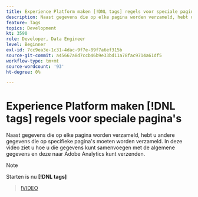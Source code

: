 ```yaml
---
title: Experience Platform maken [!DNL tags] regels voor speciale pagina's
description: Naast gegevens die op elke pagina worden verzameld, hebt u andere gegevens die op specifieke pagina's moeten worden verzameld. In deze video ziet u hoe u die gegevens kunt samenvoegen met de algemene gegevens en deze naar Adobe Analytics kunt verzenden.
feature: Tags
topics: Development
kt: 3590
role: Developer, Data Engineer
level: Beginner
exl-id: 7cc9ea3e-1c31-4dac-9f7e-89f7a6ef315b
source-git-commit: a45667a8d7ccb46b9e33bd11a78fac9714a61df5
workflow-type: tm+mt
source-wordcount: '93'
ht-degree: 0%

---
```


# Experience Platform maken [!DNL tags] regels voor speciale pagina&#39;s

Naast gegevens die op elke pagina worden verzameld, hebt u andere gegevens die op specifieke pagina&#39;s moeten worden verzameld. In deze video ziet u hoe u die gegevens kunt samenvoegen met de algemene gegevens en deze naar Adobe Analytics kunt verzenden.

>[!NOTE]
>
> Starten is nu **[!DNL tags]**

>[!VIDEO](https://video.tv.adobe.com/v/28770/?quality=12&learn=on)
